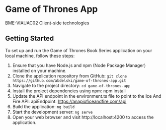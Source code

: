 # Game of Thrones App
BME-VIAUAC02 Client-side technologies



## Getting Started

To set up and run the Game of Thrones Book Series application on your local machine, follow these steps:
1. Ensure that you have Node.js and npm (Node Package Manager) installed on your machine. 
2. Clone the application repository from GitHub: `git clone https://github.com/abdelski/game-of-thrones-app.git`
3. Navigate to the project directory: `cd game-of-thrones-app`
4. Install the project dependencies using npm: npm install
5. Update the API endpoint in the environment.ts file to point to the Ice And Fire API: apiEndpoint: https://anapioficeandfire.com/api
6. Build the application: `ng build`
7. Start the development server: `ng serve`
8. Open your web browser and visit http://localhost:4200 to access the application.

